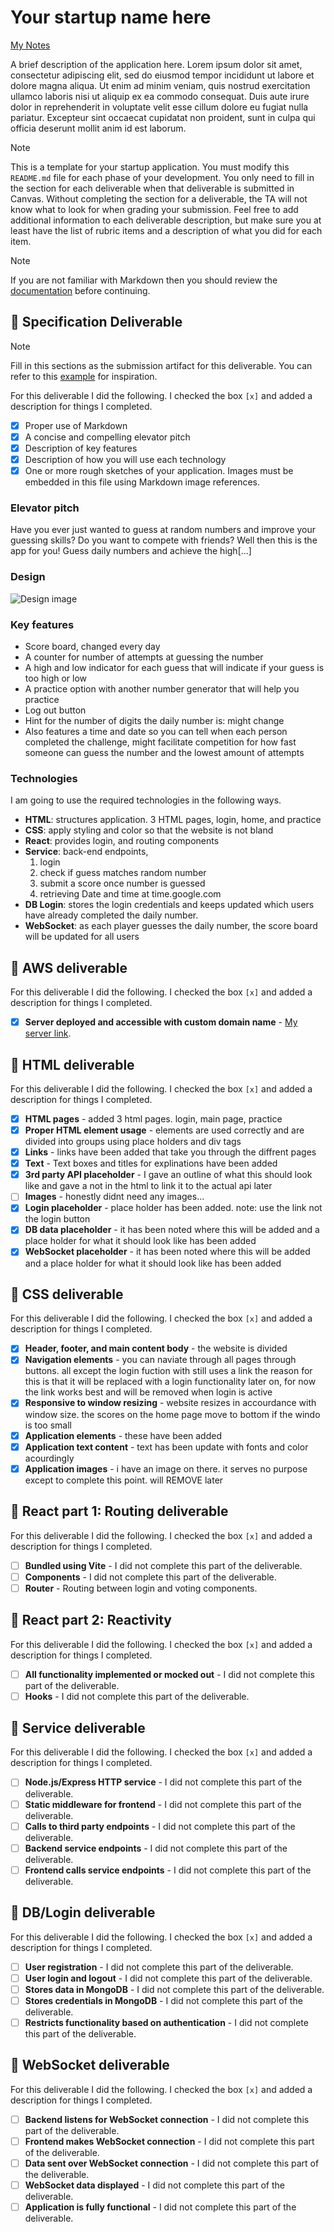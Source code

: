 # Your startup name here

[My Notes](notes.md)

A brief description of the application here. Lorem ipsum dolor sit amet, consectetur adipiscing elit, sed do eiusmod tempor incididunt ut labore et dolore magna aliqua. Ut enim ad minim veniam, quis nostrud exercitation ullamco laboris nisi ut aliquip ex ea commodo consequat. Duis aute irure dolor in reprehenderit in voluptate velit esse cillum dolore eu fugiat nulla pariatur. Excepteur sint occaecat cupidatat non proident, sunt in culpa qui officia deserunt mollit anim id est laborum.


> [!NOTE]
>  This is a template for your startup application. You must modify this `README.md` file for each phase of your development. You only need to fill in the section for each deliverable when that deliverable is submitted in Canvas. Without completing the section for a deliverable, the TA will not know what to look for when grading your submission. Feel free to add additional information to each deliverable description, but make sure you at least have the list of rubric items and a description of what you did for each item.

> [!NOTE]
>  If you are not familiar with Markdown then you should review the [documentation](https://docs.github.com/en/get-started/writing-on-github/getting-started-with-writing-and-formatting-on-github/basic-writing-and-formatting-syntax) before continuing.

## 🚀 Specification Deliverable

> [!NOTE]
>  Fill in this sections as the submission artifact for this deliverable. You can refer to this [example](https://github.com/webprogramming260/startup-example/blob/main/README.md) for inspiration.

For this deliverable I did the following. I checked the box `[x]` and added a description for things I completed.

- [X] Proper use of Markdown
- [X] A concise and compelling elevator pitch
- [X] Description of key features
- [X] Description of how you will use each technology
- [X] One or more rough sketches of your application. Images must be embedded in this file using Markdown image references.

### Elevator pitch
Have you ever just wanted to guess at random numbers and improve your guessing skills? Do you want to compete with friends? Well then this is the app for you! Guess daily numbers and achieve the high[...]

### Design

![Design image](design.png)


### Key features
- Score board, changed every day
- A counter for number of attempts at guessing the number
- A high and low indicator for each guess that will indicate if your guess is too high or low
- A practice option with another number generator that will help you practice
- Log out button
- Hint for the number of digits the daily number is: might change
- Also features a time and date so you can tell when each person completed the challenge, might facilitate competition for how fast someone can guess the number and the lowest amount of attempts

### Technologies

I am going to use the required technologies in the following ways.

- **HTML**: structures application. 3 HTML pages, login, home, and practice
- **CSS**: apply styling and color so that the website is not bland
- **React**: provides login, and routing components
- **Service**: back-end endpoints,
  1. login
  2. check if guess matches random number
  3. submit a score once number is guessed
  4. retrieving Date and time at time.google.com
- **DB Login**: stores the login credentials and keeps updated which users have already completed the daily number.
- **WebSocket**: as each player guesses the daily number, the score board will be updated for all users

## 🚀 AWS deliverable

For this deliverable I did the following. I checked the box `[x]` and added a description for things I completed.

- [X] **Server deployed and accessible with custom domain name** - [My server link](https://duncanclans.com).

## 🚀 HTML deliverable

For this deliverable I did the following. I checked the box `[x]` and added a description for things I completed.

- [X] **HTML pages** - added 3 html pages. login, main page, practice
- [X] **Proper HTML element usage** - elements are used correctly and are divided into groups using place holders and div tags
- [X] **Links** - links have been added that take you through the diffrent pages
- [X] **Text** - Text boxes and titles for explinations have been added
- [X] **3rd party API placeholder** - I gave an outline of what this should look like and gave a not in the html to link it to the actual api later
- [ ] **Images** - honestly didnt need any images...
- [X] **Login placeholder** - place holder has been added. note: use the link not the login button
- [X] **DB data placeholder** - it has been noted where this will be added and a place holder for what it should look like has been added
- [X] **WebSocket placeholder** - it has been noted where this will be added and a place holder for what it should look like has been added

## 🚀 CSS deliverable

For this deliverable I did the following. I checked the box `[x]` and added a description for things I completed.

- [X] **Header, footer, and main content body** - the website is divided
- [X] **Navigation elements** - you can naviate through all pages through buttons. all except the login fuction with still uses a link the reason for this is that it will be replaced with a login functionality later on, for now the link works best and will be removed when login is active
- [X] **Responsive to window resizing** - website resizes in accourdance with window size. the scores on the home page move to bottom if the windo is too small
- [X] **Application elements** - these have been added
- [X] **Application text content** - text has been update with fonts and color acourdingly
- [X] **Application images** - i have an image on there. it serves no purpose except to complete this point. will REMOVE later

## 🚀 React part 1: Routing deliverable

For this deliverable I did the following. I checked the box `[x]` and added a description for things I completed.

- [ ] **Bundled using Vite** - I did not complete this part of the deliverable.
- [ ] **Components** - I did not complete this part of the deliverable.
- [ ] **Router** - Routing between login and voting components.

## 🚀 React part 2: Reactivity

For this deliverable I did the following. I checked the box `[x]` and added a description for things I completed.

- [ ] **All functionality implemented or mocked out** - I did not complete this part of the deliverable.
- [ ] **Hooks** - I did not complete this part of the deliverable.

## 🚀 Service deliverable

For this deliverable I did the following. I checked the box `[x]` and added a description for things I completed.

- [ ] **Node.js/Express HTTP service** - I did not complete this part of the deliverable.
- [ ] **Static middleware for frontend** - I did not complete this part of the deliverable.
- [ ] **Calls to third party endpoints** - I did not complete this part of the deliverable.
- [ ] **Backend service endpoints** - I did not complete this part of the deliverable.
- [ ] **Frontend calls service endpoints** - I did not complete this part of the deliverable.

## 🚀 DB/Login deliverable

For this deliverable I did the following. I checked the box `[x]` and added a description for things I completed.

- [ ] **User registration** - I did not complete this part of the deliverable.
- [ ] **User login and logout** - I did not complete this part of the deliverable.
- [ ] **Stores data in MongoDB** - I did not complete this part of the deliverable.
- [ ] **Stores credentials in MongoDB** - I did not complete this part of the deliverable.
- [ ] **Restricts functionality based on authentication** - I did not complete this part of the deliverable.

## 🚀 WebSocket deliverable

For this deliverable I did the following. I checked the box `[x]` and added a description for things I completed.

- [ ] **Backend listens for WebSocket connection** - I did not complete this part of the deliverable.
- [ ] **Frontend makes WebSocket connection** - I did not complete this part of the deliverable.
- [ ] **Data sent over WebSocket connection** - I did not complete this part of the deliverable.
- [ ] **WebSocket data displayed** - I did not complete this part of the deliverable.
- [ ] **Application is fully functional** - I did not complete this part of the deliverable.
